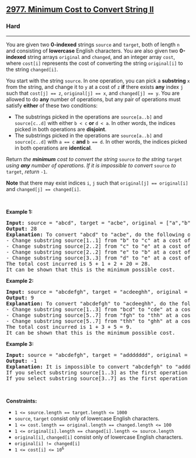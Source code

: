 <h2><a href="https://leetcode.com/problems/minimum-cost-to-convert-string-ii/">2977. Minimum Cost to Convert String II</a></h2><h3>Hard</h3><hr><div><p>You are given two <strong>0-indexed</strong> strings <code>source</code> and <code>target</code>, both of length <code>n</code> and consisting of <strong>lowercase</strong> English characters. You are also given two <strong>0-indexed</strong> string arrays <code>original</code> and <code>changed</code>, and an integer array <code>cost</code>, where <code>cost[i]</code> represents the cost of converting the string <code>original[i]</code> to the string <code>changed[i]</code>.</p>

<p>You start with the string <code>source</code>. In one operation, you can pick a <strong>substring</strong> <code>x</code> from the string, and change it to <code>y</code> at a cost of <code>z</code> <strong>if</strong> there exists <strong>any</strong> index <code>j</code> such that <code>cost[j] == z</code>, <code>original[j] == x</code>, and <code>changed[j] == y</code>. You are allowed to do <strong>any</strong> number of operations, but any pair of operations must satisfy <strong>either</strong> of these two conditions:</p>

<ul>
	<li>The substrings picked in the operations are <code>source[a..b]</code> and <code>source[c..d]</code> with either <code>b &lt; c</code> <strong>or</strong> <code>d &lt; a</code>. In other words, the indices picked in both operations are <strong>disjoint</strong>.</li>
	<li>The substrings picked in the operations are <code>source[a..b]</code> and <code>source[c..d]</code> with <code>a == c</code> <strong>and</strong> <code>b == d</code>. In other words, the indices picked in both operations are <strong>identical</strong>.</li>
</ul>

<p>Return <em>the <strong>minimum</strong> cost to convert the string </em><code>source</code><em> to the string </em><code>target</code><em> using <strong>any</strong> number of operations</em>. <em>If it is impossible to convert</em> <code>source</code> <em>to</em> <code>target</code>,<em> return</em> <code>-1</code>.</p>

<p><strong>Note</strong> that there may exist indices <code>i</code>, <code>j</code> such that <code>original[j] == original[i]</code> and <code>changed[j] == changed[i]</code>.</p>

<p>&nbsp;</p>
<p><strong class="example">Example 1:</strong></p>

<pre><strong>Input:</strong> source = "abcd", target = "acbe", original = ["a","b","c","c","e","d"], changed = ["b","c","b","e","b","e"], cost = [2,5,5,1,2,20]
<strong>Output:</strong> 28
<strong>Explanation:</strong> To convert "abcd" to "acbe", do the following operations:
- Change substring source[1..1] from "b" to "c" at a cost of 5.
- Change substring source[2..2] from "c" to "e" at a cost of 1.
- Change substring source[2..2] from "e" to "b" at a cost of 2.
- Change substring source[3..3] from "d" to "e" at a cost of 20.
The total cost incurred is 5 + 1 + 2 + 20 = 28. 
It can be shown that this is the minimum possible cost.
</pre>

<p><strong class="example">Example 2:</strong></p>

<pre><strong>Input:</strong> source = "abcdefgh", target = "acdeeghh", original = ["bcd","fgh","thh"], changed = ["cde","thh","ghh"], cost = [1,3,5]
<strong>Output:</strong> 9
<strong>Explanation:</strong> To convert "abcdefgh" to "acdeeghh", do the following operations:
- Change substring source[1..3] from "bcd" to "cde" at a cost of 1.
- Change substring source[5..7] from "fgh" to "thh" at a cost of 3. We can do this operation because indices [5,7] are disjoint with indices picked in the first operation.
- Change substring source[5..7] from "thh" to "ghh" at a cost of 5. We can do this operation because indices [5,7] are disjoint with indices picked in the first operation, and identical with indices picked in the second operation.
The total cost incurred is 1 + 3 + 5 = 9.
It can be shown that this is the minimum possible cost.
</pre>

<p><strong class="example">Example 3:</strong></p>

<pre><strong>Input:</strong> source = "abcdefgh", target = "addddddd", original = ["bcd","defgh"], changed = ["ddd","ddddd"], cost = [100,1578]
<strong>Output:</strong> -1
<strong>Explanation:</strong> It is impossible to convert "abcdefgh" to "addddddd".
If you select substring source[1..3] as the first operation to change "abcdefgh" to "adddefgh", you cannot select substring source[3..7] as the second operation because it has a common index, 3, with the first operation.
If you select substring source[3..7] as the first operation to change "abcdefgh" to "abcddddd", you cannot select substring source[1..3] as the second operation because it has a common index, 3, with the first operation.
</pre>

<p>&nbsp;</p>
<p><strong>Constraints:</strong></p>

<ul>
	<li><code>1 &lt;= source.length == target.length &lt;= 1000</code></li>
	<li><code>source</code>, <code>target</code> consist only of lowercase English characters.</li>
	<li><code>1 &lt;= cost.length == original.length == changed.length &lt;= 100</code></li>
	<li><code>1 &lt;= original[i].length == changed[i].length &lt;= source.length</code></li>
	<li><code>original[i]</code>, <code>changed[i]</code> consist only of lowercase English characters.</li>
	<li><code>original[i] != changed[i]</code></li>
	<li><code>1 &lt;= cost[i] &lt;= 10<sup>6</sup></code></li>
</ul>
</div>